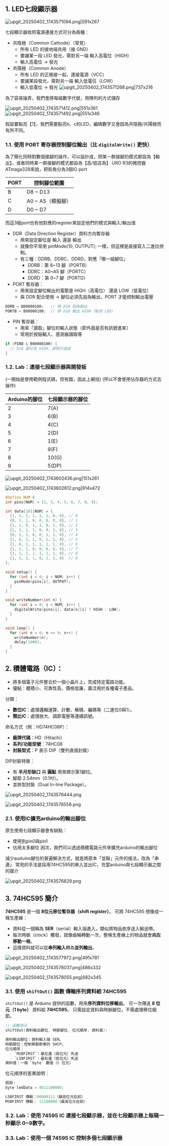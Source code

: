 ## 1. LED七段顯示器

![upgit_20250402_1743571094.png|591x267](https://raw.githubusercontent.com/kcwc1029/obsidian-upgit-image/main/2025/04/upgit_20250402_1743571094.png)


七段顯示器依照電源連接方式可分為兩種：
- 共陰極（Common Cathode）（常見）  
	- 所有 LED 的接地端共用（接 GND）  
	- 要讓某一段 LED 發光，需對另一端 輸入高電位（HIGH）  
	- 輸入高電位 → 發光
- 共陽極（Common Anode）
	- 所有 LED 的正極接一起，連接電源（VCC）  
	- 要讓某段發光，需對另一端 輸入低電位（LOW）  
	- 輸入低電位 → 發光
![upgit_20250402_1743571268.png|737x216](https://raw.githubusercontent.com/kcwc1029/obsidian-upgit-image/main/2025/04/upgit_20250402_1743571268.png)


為了容易操弄，我們會將每組數字代號，用陣列的方式儲存

![upgit_20250402_1743571412.png|551x361](https://raw.githubusercontent.com/kcwc1029/obsidian-upgit-image/main/2025/04/upgit_20250402_1743571412.png)
![upgit_20250402_1743571492.png|551x346](https://raw.githubusercontent.com/kcwc1029/obsidian-upgit-image/main/2025/04/upgit_20250402_1743571492.png)

假設要點亮【1】，我們需要點亮b、c的LED，編碼數字又會因為共陰極/共陽極而有所不同。

### 1.1. 使用 PORT 寄存器控制腳位輸出（比 `digitalWrite()` 更快）
為了簡化同時對數個接腳的操作，可以設計成，把某一群接腳的模式都設為【輸出】，或者同時某一群接腳的模式都設為【高/低店為】
URO R3的微控器ATmaga328來說，把街角分為3個IO port

|PORT|控制腳位範圍|
|---|---|
|B|D8 ~ D13|
|C|A0 ~ A5（模擬腳）|
|D|D0 ~ D7|

而這3組port也有他對應的register來設定他們的模式與輸入/輸出值

- DDR（Data Direction Register）資料方向暫存器
	- 用來設定腳位是 輸入 還是 輸出
	- 就像你平常用 pinMode(10, OUTPUT); 一樣，但這裡是直接寫入二進位控制。
	- 有三種：DDRB、DDRC、DDRD，對應「哪一組腳位」
		- DDRB：第 8~13 腳（PORTB）
		- DDRC：A0~A5 腳（PORTC）
		- DDRD：第 0~7 腳（PORTD）
-  PORT 暫存器：
	- 用來設定腳位輸出的電壓是 HIGH（高電位） 還是 LOW（低電位）
	- 與 DDR 配合使用 → 腳位必須先設為輸出，PORT 才能控制輸出電壓
```cpp
DDRB = B00000100;   // 將 D10 設為輸出
PORTB = B00000100;  // 將 D10 輸出 HIGH（點亮 LED）
```
- PIN 暫存器：
	- 用來「讀取」腳位的輸入狀態（即外面是否有訊號進來）
	- 常用於按鈕輸入、感測器讀取等
```cpp
if (PINB & B00000100) {
  // D10 腳位為 HIGH，就執行這段
}
```
### 1.2. Lab：連接七段顯示器與開發板
(一開始是使用範例程式碼，但有錯，因此上網找)
(所以不會使用佔存器的方式去操作)

| Arduino的腳位 | 七段顯示器的腳位 |
| ---------- | -------- |
| 2          | 7(A)     |
| 3          | 6(B)     |
| 4          | 4(C)     |
| 5          | 2(D)     |
| 6          | 1(E)     |
| 7          | 9(F)     |
| 8          | 10(G)    |
| 9          | 5(DP)    |

![upgit_20250402_1743602436.png|151x261](https://raw.githubusercontent.com/kcwc1029/obsidian-upgit-image/main/2025/04/upgit_20250402_1743602436.png)

![upgit_20250402_1743602612.png|914x472](https://raw.githubusercontent.com/kcwc1029/obsidian-upgit-image/main/2025/04/upgit_20250402_1743602612.png)
```cpp
#define NUM 8
int pins[NUM] = {2, 3, 4, 5, 6, 7, 8, 9};

int data[10][NUM] = {
  {1, 1, 1, 1, 1, 1, 0, 0}, // 0
  {0, 1, 1, 0, 0, 0, 0, 0}, // 1
  {1, 1, 0, 1, 1, 0, 1, 0}, // 2
  {1, 1, 1, 1, 0, 0, 1, 0}, // 3
  {0, 1, 1, 0, 0, 1, 1, 0}, // 4
  {1, 0, 1, 1, 0, 1, 1, 0}, // 5
  {1, 0, 1, 1, 1, 1, 1, 0}, // 6
  {1, 1, 1, 0, 0, 0, 0, 0}, // 7
  {1, 1, 1, 1, 1, 1, 1, 0}, // 8
  {1, 1, 1, 1, 0, 1, 1, 0}  // 9
};

void setup() {
  for (int i = 0; i < NUM; i++) {
    pinMode(pins[i], OUTPUT);
  }
}

void writeNumber(int n) {
  for (int i = 0; i < NUM; i++) {
    digitalWrite(pins[i], data[n][i] ? HIGH : LOW);
  }
}

void loop() {
  for (int n = 0; n <= 9; n++) {
    writeNumber(n);
    delay(1000);
  }
}
```

## 2. 積體電路（IC）：
- 將多個電子元件整合於一個小晶片上，完成特定電路功能。
- 優點：體積小、可靠性高、價格低廉，廣泛用於各種電子產品。

分類：
- **數位IC**：處理邏輯運算、計數、解碼、編碼等（二進位0與1）。
- **類比IC**：處理放大、調節電壓等連續訊號。

命名方式（例：HD74HC08P）：
- **廠牌代碼**：HD（Hitachi）
- **系列/功能型號**：74HC08
- **封裝型式**：P 表示 DIP（雙列直插封裝）

DIP封裝特徵：
- 有 **半月形缺口** 與 **圓點** 用來標示第1腳位。
- 腳距 2.54mm（0.1吋）。
- 並排型封裝（Dual In-line Package）。

![upgit_20250402_1743576444.png](https://raw.githubusercontent.com/kcwc1029/obsidian-upgit-image/main/2025/04/upgit_20250402_1743576444.png)

![upgit_20250402_1743576556.png](https://raw.githubusercontent.com/kcwc1029/obsidian-upgit-image/main/2025/04/upgit_20250402_1743576556.png)


### 2.1. 使用IC擴充arduino的輸出腳位
原生使用七段顯示器會有缺點：
- 使用到pin0與pin1
- 佔用太多腳位
因次，我們可以透過積體電路元件來擴充arduino的輸出腳位

減少auduino腳位的普遍解決方式，就是將原本「並聯」元件的接法，改為「串連」
常見的手法是採用74HC595的串入並出IC，充當arduino與七段顯示器之間的媒介

![upgit_20250402_1743576829.png](https://raw.githubusercontent.com/kcwc1029/obsidian-upgit-image/main/2025/04/upgit_20250402_1743576829.png)



## 3. 74HC595 簡介
**74HC595** 是一個 **8位元移位暫存器（shift register）**。
可將 74HC595 想像成一條生產線：
- 資料從一個稱為 **SER**（serial）輸入端進入，類似將物品依序送入輸送帶。
- 每次時脈（clock）觸發，就像齒輪轉動一次，整條生產線上的物品就會**向左移動一格**。
- 這樣資料就可以從**串列輸入**轉為**並列輸出**。


![upgit_20250402_1743577972.png|491x781](https://raw.githubusercontent.com/kcwc1029/obsidian-upgit-image/main/2025/04/upgit_20250402_1743577972.png)

![upgit_20250402_1743578037.png|486x332](https://raw.githubusercontent.com/kcwc1029/obsidian-upgit-image/main/2025/04/upgit_20250402_1743578037.png)

![upgit_20250402_1743578055.png|682x345](https://raw.githubusercontent.com/kcwc1029/obsidian-upgit-image/main/2025/04/upgit_20250402_1743578055.png)


### 3.1. 使用 `shiftOut()` 函數 傳輸序列資料給 74HC595
`shiftOut()` 是 Arduino 提供的函數，用來**序列資料位移輸出**。
可一次傳送 **8 位元（1 byte）** 資料給 **74HC595**。
只需設定資料與時脈腳位，不需處理移位細節。

```cpp
// 函數語法
shiftOut(資料輸出腳位, 時脈腳位, 位元順序, 資料值);

資料輸出腳位：資料輸入端 SER。
時脈腳位：控制移動節奏的 SHCP。
位元順序：
  - `MSBFIRST`：最左邊（高位元）先送
  - `LSBFIRST`：最右邊（低位元）先送
資料值：一個 `byte` 數值（8 位元）
```

位元順序的差異說明：
```cpp
假設：
byte ledData = 0b11100000;

LSBFIRST 傳輸：00000111（最低位元在前）
MSBFIRST 傳輸： 11100000（最高位元在前）
```


### 3.2. Lab：使用 74595 IC 連接七段顯示器，並在七段顯示器上每隔一秒顯示 0~9數字。


### 3.3. Lab：使用一個 74595 IC 控制多個七段顯示器















































































































































































































































































































































































































































































































































































































































































































































































































































